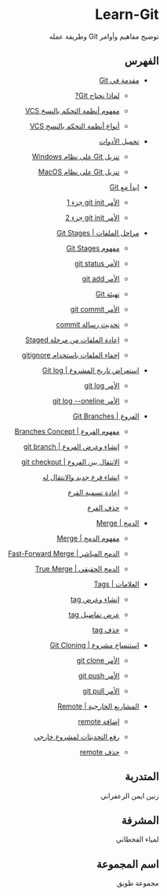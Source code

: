 <div  dir=rtl  >

# Learn-Git

توضيح مفاهيم وأوامر Git وطريقة عمله

## الفهرس
-  [مقدمة في Git](https://github.com/Raneen-z/Learn-Git/tree/main/Ch01)

    *  [لماذا نحتاج Git?](https://github.com/Raneen-z/Learn-Git/blob/main/Ch01/01.md)

    *  [مفهوم أنظمة التحكم بالنسخ VCS](https://github.com/Raneen-z/Learn-Git/blob/main/Ch01/02.md)

    *  [أنواع أنظمة التحكم بالنسخ VCS](https://github.com/Raneen-z/Learn-Git/blob/main/Ch01/03.md)

-  [تحميل الأدوات](https://github.com/Raneen-z/Learn-Git/tree/main/Ch02)

    *  [تنزيل Git على نظام Windows](https://github.com/Raneen-z/Learn-Git/tree/main/Ch02/01.md)

    *  [ تنزيل Git على نظام MacOS](https://github.com/Raneen-z/Learn-Git/tree/main/Ch02/02.md)

-  [ابدأ مع Git](https://github.com/Raneen-z/Learn-Git/tree/main/Ch03)

    *  [الأمر git init جزء 1](https://github.com/Raneen-z/Learn-Git/tree/main/Ch03/01.md)

    *  [الأمر git init جزء 2](https://github.com/Raneen-z/Learn-Git/tree/main/Ch03/02.md)

-  [مراحل الملفات | Git Stages](https://github.com/Raneen-z/Learn-Git/tree/main/Ch04)

    *  [مفهوم Git Stages](https://github.com/Raneen-z/Learn-Git/tree/main/Ch04/01.md)

    *  [الأمر git status](https://github.com/Raneen-z/Learn-Git/tree/main/Ch04/02.md)

    * [الأمر git add](https://github.com/Raneen-z/Learn-Git/tree/main/Ch04/03.md)

    *  [تهيئة Git ](https://github.com/Raneen-z/Learn-Git/tree/main/Ch04/04.md)

    *  [الأمر git commit](https://github.com/Raneen-z/Learn-Git/tree/main/Ch04/05.md)

    *  [تحديث رسالة commit](https://github.com/Raneen-z/Learn-Git/tree/main/Ch04/06.md)

    *  [إعادة الملفات من مرحلة Staged](https://github.com/Raneen-z/Learn-Git/tree/main/Ch04/07.md)

    *  [إخفاء الملفات باستخدام gitignore](https://github.com/Raneen-z/Learn-Git/tree/main/Ch04/08.md)

-  [استعراض تاريخ المشروع | Git log](https://github.com/Raneen-z/Learn-Git/tree/main/Ch05)

    *  [الأمر git log](https://github.com/Raneen-z/Learn-Git/tree/main/Ch05/01.md)

    *  [الأمر git log --oneline](https://github.com/Raneen-z/Learn-Git/tree/main/Ch05/02.md)

-  [الفروع | Git Branches](https://github.com/Raneen-z/Learn-Git/tree/main/Ch06)

    *  [مفهوم الفروع | Branches Concept](https://github.com/Raneen-z/Learn-Git/tree/main/Ch06/01.md)

    *  [إنشاء وعرض الفروع | git branch](https://github.com/Raneen-z/Learn-Git/tree/main/Ch06/02.md)

    *  [الانتقال بين الفروع | git checkout](https://github.com/Raneen-z/Learn-Git/tree/main/Ch06/03.md)

    *  [إنشاء فرع جديد والانتقال له](https://github.com/Raneen-z/Learn-Git/tree/main/Ch06/04.md)

    *  [إعادة تسمية الفرع](https://github.com/Raneen-z/Learn-Git/tree/main/Ch06/05.md)

    *  [حذف الفرع](https://github.com/Raneen-z/Learn-Git/tree/main/Ch06/06.md)

-  [الدمج | Merge](https://github.com/Raneen-z/Learn-Git/tree/main/Ch07)

    *  [مفهوم الدمج | Merge](https://github.com/Raneen-z/Learn-Git/tree/main/Ch07/01.md)

    *  [الدمج المباشر | Fast-Forward Merge](https://github.com/Raneen-z/Learn-Git/tree/main/Ch07/02.md)

    *  [الدمج الحقيقي | True Merge](https://github.com/Raneen-z/Learn-Git/tree/main/Ch07/03.md)

-  [العلامات | Tags](https://github.com/Raneen-z/Learn-Git/tree/main/Ch08)

    *  [إنشاء وعرض tag](https://github.com/Raneen-z/Learn-Git/tree/main/Ch08/01.md)

    *  [عرض تفاصيل tag](https://github.com/Raneen-z/Learn-Git/tree/main/Ch08/02.md)

    *  [خذف tag](https://github.com/Raneen-z/Learn-Git/tree/main/Ch08/03.md)

-  [استنساخ مشروع | Git Cloning](https://github.com/Raneen-z/Learn-Git/tree/main/Ch09)

    *  [الأمر git clone](https://github.com/Raneen-z/Learn-Git/tree/main/Ch09/01.md)

    *  [الأمر git push](https://github.com/Raneen-z/Learn-Git/tree/main/Ch09/02.md)
  
    *  [الأمر git pull](https://github.com/Raneen-z/Learn-Git/tree/main/Ch09/03.md)

-  [المشاريع الخارجية | Remote](https://github.com/Raneen-z/Learn-Git/tree/main/Ch10)

    *  [إضافة remote](https://github.com/Raneen-z/Learn-Git/tree/main/Ch10/01.md)

    *  [رفع التحديثات لمشروع خارجي](https://github.com/Raneen-z/Learn-Git/tree/main/Ch10/02.md)

    *  [حذف remote](https://github.com/Raneen-z/Learn-Git/tree/main/Ch10/03.md)

## المتدربة 
رنين ايمن الزعفراني

## المشرفة 
لمياء القحطاني

## اسم المجموعة 
مجموعة طويق
</div>
